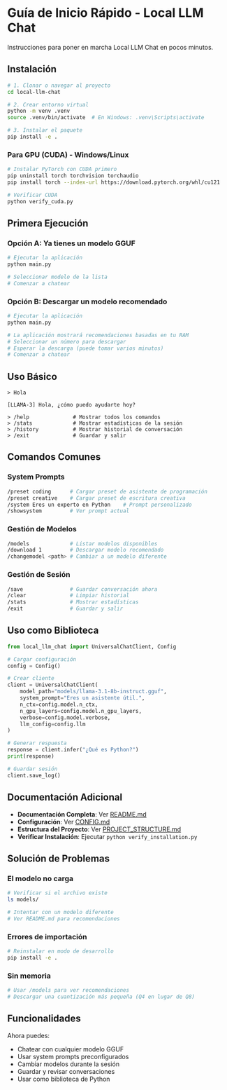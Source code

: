 # Guía de Inicio Rápido - Local LLM Chat

Instrucciones para poner en marcha Local LLM Chat en pocos minutos.

## Instalación

```bash
# 1. Clonar o navegar al proyecto
cd local-llm-chat

# 2. Crear entorno virtual
python -m venv .venv
source .venv/bin/activate  # En Windows: .venv\Scripts\activate

# 3. Instalar el paquete
pip install -e .
```

### Para GPU (CUDA) - Windows/Linux

```bash
# Instalar PyTorch con CUDA primero
pip uninstall torch torchvision torchaudio
pip install torch --index-url https://download.pytorch.org/whl/cu121

# Verificar CUDA
python verify_cuda.py
```

## Primera Ejecución

### Opción A: Ya tienes un modelo GGUF

```bash
# Ejecutar la aplicación
python main.py

# Seleccionar modelo de la lista
# Comenzar a chatear
```

### Opción B: Descargar un modelo recomendado

```bash
# Ejecutar la aplicación
python main.py

# La aplicación mostrará recomendaciones basadas en tu RAM
# Seleccionar un número para descargar
# Esperar la descarga (puede tomar varios minutos)
# Comenzar a chatear
```

## Uso Básico

```
> Hola

[LLAMA-3] Hola, ¿cómo puedo ayudarte hoy?

> /help              # Mostrar todos los comandos
> /stats             # Mostrar estadísticas de la sesión
> /history           # Mostrar historial de conversación
> /exit              # Guardar y salir
```

## Comandos Comunes

### System Prompts

```bash
/preset coding      # Cargar preset de asistente de programación
/preset creative    # Cargar preset de escritura creativa
/system Eres un experto en Python    # Prompt personalizado
/showsystem         # Ver prompt actual
```

### Gestión de Modelos

```bash
/models             # Listar modelos disponibles
/download 1         # Descargar modelo recomendado
/changemodel <path> # Cambiar a un modelo diferente
```

### Gestión de Sesión

```bash
/save               # Guardar conversación ahora
/clear              # Limpiar historial
/stats              # Mostrar estadísticas
/exit               # Guardar y salir
```

## Uso como Biblioteca

```python
from local_llm_chat import UniversalChatClient, Config

# Cargar configuración
config = Config()

# Crear cliente
client = UniversalChatClient(
    model_path="models/llama-3.1-8b-instruct.gguf",
    system_prompt="Eres un asistente útil.",
    n_ctx=config.model.n_ctx,
    n_gpu_layers=config.model.n_gpu_layers,
    verbose=config.model.verbose,
    llm_config=config.llm
)

# Generar respuesta
response = client.infer("¿Qué es Python?")
print(response)

# Guardar sesión
client.save_log()
```

## Documentación Adicional

- **Documentación Completa**: Ver [README.md](README.md)
- **Configuración**: Ver [CONFIG.md](CONFIG.md)
- **Estructura del Proyecto**: Ver [PROJECT_STRUCTURE.md](PROJECT_STRUCTURE.md)
- **Verificar Instalación**: Ejecutar `python verify_installation.py`

## Solución de Problemas

### El modelo no carga

```bash
# Verificar si el archivo existe
ls models/

# Intentar con un modelo diferente
# Ver README.md para recomendaciones
```

### Errores de importación

```bash
# Reinstalar en modo de desarrollo
pip install -e .
```

### Sin memoria

```bash
# Usar /models para ver recomendaciones
# Descargar una cuantización más pequeña (Q4 en lugar de Q8)
```

## Funcionalidades

Ahora puedes:

- Chatear con cualquier modelo GGUF
- Usar system prompts preconfigurados
- Cambiar modelos durante la sesión
- Guardar y revisar conversaciones
- Usar como biblioteca de Python
